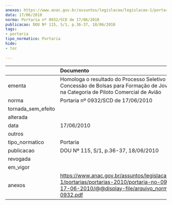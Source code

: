 ```yaml
---
anexos: https://www.anac.gov.br/assuntos/legislacao/legislacao-1/portarias/portarias-2010/portaria-no-0932-scd-de-17-06-2010/@@display-file/arquivo_norma/PA2010-0932.pdf
data: 17/06/2010
norma: Portaria nº 0932/SCD de 17/06/2010
publicacao: DOU Nº 115, S/1, p.36-37, 18/06/2010
tags:
- portaria
tipo_normatico: Portaria
hide: 
- toc 
 
---
```


|                    | Documento                                                                                                                                                         |
|:-------------------|:------------------------------------------------------------------------------------------------------------------------------------------------------------------|
| ementa             | Homologa o resultado do Processo Seletivo para Concessão de Bolsas para Formação de Jovens Pilotos na Categoria de Piloto Comercial de Avião                      |
| norma              | Portaria nº 0932/SCD de 17/06/2010                                                                                                                                |
| tornada_sem_efeito |                                                                                                                                                                   |
| alterada           |                                                                                                                                                                   |
| data               | 17/06/2010                                                                                                                                                        |
| outros             |                                                                                                                                                                   |
| tipo_normatico     | Portaria                                                                                                                                                          |
| publicacao         | DOU Nº 115, S/1, p.36-37, 18/06/2010                                                                                                                              |
| revogada           |                                                                                                                                                                   |
| em_vigor           |                                                                                                                                                                   |
| anexos             | https://www.anac.gov.br/assuntos/legislacao/legislacao-1/portarias/portarias-2010/portaria-no-0932-scd-de-17-06-2010/@@display-file/arquivo_norma/PA2010-0932.pdf |